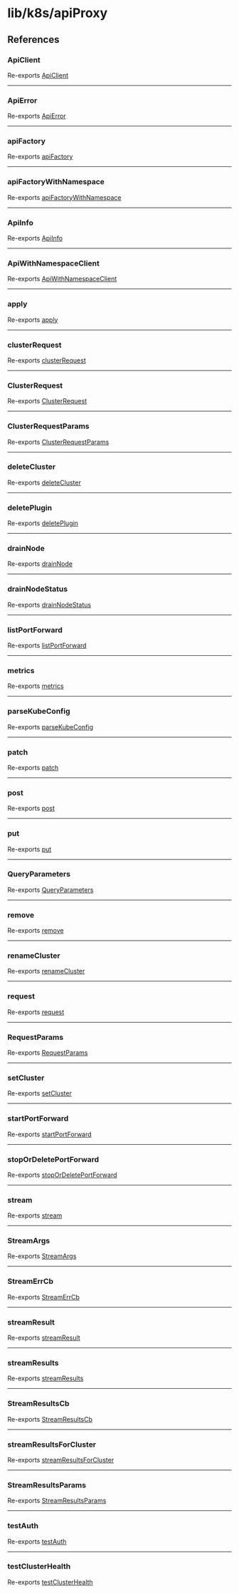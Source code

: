# lib/k8s/apiProxy

## References

### ApiClient

Re-exports [ApiClient](../api/v1/factories/interfaces/ApiClient.md)

***

### ApiError

Re-exports [ApiError](../api/v1/clusterRequests/interfaces/ApiError.md)

***

### apiFactory

Re-exports [apiFactory](../api/v1/factories/functions/apiFactory.md)

***

### apiFactoryWithNamespace

Re-exports [apiFactoryWithNamespace](../api/v1/factories/functions/apiFactoryWithNamespace.md)

***

### ApiInfo

Re-exports [ApiInfo](../api/v1/factories/interfaces/ApiInfo.md)

***

### ApiWithNamespaceClient

Re-exports [ApiWithNamespaceClient](../api/v1/factories/interfaces/ApiWithNamespaceClient.md)

***

### apply

Re-exports [apply](../api/v1/apply/functions/apply.md)

***

### clusterRequest

Re-exports [clusterRequest](../api/v1/clusterRequests/functions/clusterRequest.md)

***

### ClusterRequest

Re-exports [ClusterRequest](../api/v1/clusterRequests/interfaces/ClusterRequest.md)

***

### ClusterRequestParams

Re-exports [ClusterRequestParams](../api/v1/clusterRequests/interfaces/ClusterRequestParams.md)

***

### deleteCluster

Re-exports [deleteCluster](../api/v1/clusterApi/functions/deleteCluster.md)

***

### deletePlugin

Re-exports [deletePlugin](../api/v1/pluginsApi/functions/deletePlugin.md)

***

### drainNode

Re-exports [drainNode](../api/v1/drainNode/functions/drainNode.md)

***

### drainNodeStatus

Re-exports [drainNodeStatus](../api/v1/drainNode/functions/drainNodeStatus.md)

***

### listPortForward

Re-exports [listPortForward](../api/v1/portForward/functions/listPortForward.md)

***

### metrics

Re-exports [metrics](../api/v1/metricsApi/functions/metrics.md)

***

### parseKubeConfig

Re-exports [parseKubeConfig](../api/v1/clusterApi/functions/parseKubeConfig.md)

***

### patch

Re-exports [patch](../api/v1/clusterRequests/functions/patch.md)

***

### post

Re-exports [post](../api/v1/clusterRequests/functions/post.md)

***

### put

Re-exports [put](../api/v1/clusterRequests/functions/put.md)

***

### QueryParameters

Re-exports [QueryParameters](../api/v1/queryParameters/interfaces/QueryParameters.md)

***

### remove

Re-exports [remove](../api/v1/clusterRequests/functions/remove.md)

***

### renameCluster

Re-exports [renameCluster](../api/v1/clusterApi/functions/renameCluster.md)

***

### request

Re-exports [request](../api/v1/clusterRequests/functions/request.md)

***

### RequestParams

Re-exports [RequestParams](../api/v1/clusterRequests/interfaces/RequestParams.md)

***

### setCluster

Re-exports [setCluster](../api/v1/clusterApi/functions/setCluster.md)

***

### startPortForward

Re-exports [startPortForward](../api/v1/portForward/functions/startPortForward.md)

***

### stopOrDeletePortForward

Re-exports [stopOrDeletePortForward](../api/v1/portForward/functions/stopOrDeletePortForward.md)

***

### stream

Re-exports [stream](../api/v1/streamingApi/functions/stream.md)

***

### StreamArgs

Re-exports [StreamArgs](../api/v1/streamingApi/interfaces/StreamArgs.md)

***

### StreamErrCb

Re-exports [StreamErrCb](../api/v1/streamingApi/type-aliases/StreamErrCb.md)

***

### streamResult

Re-exports [streamResult](../api/v1/streamingApi/functions/streamResult.md)

***

### streamResults

Re-exports [streamResults](../api/v1/streamingApi/functions/streamResults.md)

***

### StreamResultsCb

Re-exports [StreamResultsCb](../api/v1/streamingApi/type-aliases/StreamResultsCb.md)

***

### streamResultsForCluster

Re-exports [streamResultsForCluster](../api/v1/streamingApi/functions/streamResultsForCluster.md)

***

### StreamResultsParams

Re-exports [StreamResultsParams](../api/v1/streamingApi/interfaces/StreamResultsParams.md)

***

### testAuth

Re-exports [testAuth](../api/v1/clusterApi/functions/testAuth.md)

***

### testClusterHealth

Re-exports [testClusterHealth](../api/v1/clusterApi/functions/testClusterHealth.md)

